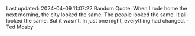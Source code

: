 Last updated: 2024-04-09 11:07:22
Random Quote: When I rode home the next morning, the city looked the same. The people looked the same. It all looked the same. But it wasn't. In just one night, everything had changed. - Ted Mosby
